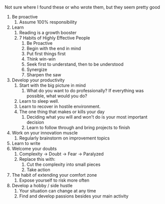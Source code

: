 

Not sure where I found these or who wrote them, but they seem pretty good

1. Be proactive 
	1. Assume 100% responsibility
2. Learn
	1. Reading is a growth booster
	2. 7 Habits of Highly Effective People
		1. Be Proactive
		2. Begin with the end in mind
		3. Put first things first
		4. Think win-win
		5. Seek first to understand, then to be understood
		6. Synergize
		7. Sharpen the saw
3. Develop your productivity
	1. Start with the big picture in mind
		1. What do you want to do professionally? If everything was possible, what would you do?
	2. Learn to sleep well. 
	3. Learn to recover in hostile environment. 
	4. The one thing that makes or kills your day
		1. Deciding what you will and won't do is your most important decision
		2. Learn to follow through and bring projects to finish
4. Work on your innovation muscle
	1. Regularly brainstorm on improvement topics
5. Learn to write
6. Welcome your doubts
	1. Complexity -> Doubt -> Fear -> Paralyzed
	2. Replace this with:
		1. Cut the complexity into small pieces
		2. Take action
7. The habit of extending your comfort zone
	1. Expose yourself to risk more often
8. Develop a hobby / side hustle
	1. Your situation can change at any time
	2. Find and develop passions besides your main activity